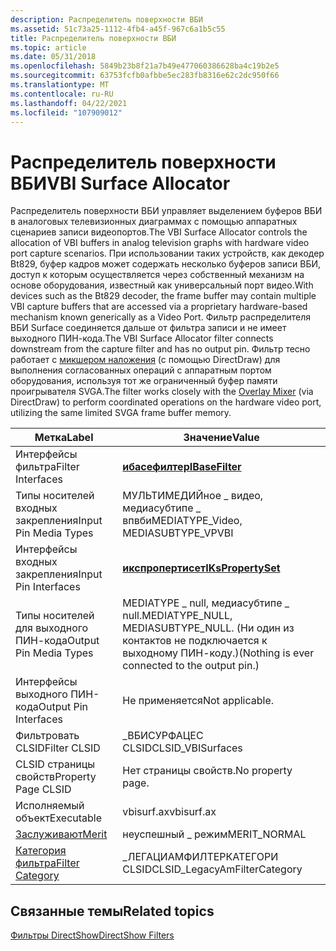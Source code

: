 ```yaml
---
description: Распределитель поверхности ВБИ
ms.assetid: 51c73a25-1112-4fb4-a45f-967c6a1b5c55
title: Распределитель поверхности ВБИ
ms.topic: article
ms.date: 05/31/2018
ms.openlocfilehash: 5849b23b8f21a7b49e477060386628ba4c19b2e5
ms.sourcegitcommit: 63753fcfb0afbbe5ec283fb8316e62c2dc950f66
ms.translationtype: MT
ms.contentlocale: ru-RU
ms.lasthandoff: 04/22/2021
ms.locfileid: "107909012"
---
```

# <a name="vbi-surface-allocator"></a><span data-ttu-id="ed250-103">Распределитель поверхности ВБИ</span><span class="sxs-lookup"><span data-stu-id="ed250-103">VBI Surface Allocator</span></span>

<span data-ttu-id="ed250-104">Распределитель поверхности ВБИ управляет выделением буферов ВБИ в аналоговых телевизионных диаграммах с помощью аппаратных сценариев записи видеопортов.</span><span class="sxs-lookup"><span data-stu-id="ed250-104">The VBI Surface Allocator controls the allocation of VBI buffers in analog television graphs with hardware video port capture scenarios.</span></span> <span data-ttu-id="ed250-105">При использовании таких устройств, как декодер Bt829, буфер кадров может содержать несколько буферов записи ВБИ, доступ к которым осуществляется через собственный механизм на основе оборудования, известный как универсальный порт видео.</span><span class="sxs-lookup"><span data-stu-id="ed250-105">With devices such as the Bt829 decoder, the frame buffer may contain multiple VBI capture buffers that are accessed via a proprietary hardware-based mechanism known generically as a Video Port.</span></span> <span data-ttu-id="ed250-106">Фильтр распределителя ВБИ Surface соединяется дальше от фильтра записи и не имеет выходного ПИН-кода.</span><span class="sxs-lookup"><span data-stu-id="ed250-106">The VBI Surface Allocator filter connects downstream from the capture filter and has no output pin.</span></span> <span data-ttu-id="ed250-107">Фильтр тесно работает с [микшером наложения](overlay-mixer-filter.md) (с помощью DirectDraw) для выполнения согласованных операций с аппаратным портом оборудования, используя тот же ограниченный буфер памяти проигрывателя SVGA.</span><span class="sxs-lookup"><span data-stu-id="ed250-107">The filter works closely with the [Overlay Mixer](overlay-mixer-filter.md) (via DirectDraw) to perform coordinated operations on the hardware video port, utilizing the same limited SVGA frame buffer memory.</span></span>



| <span data-ttu-id="ed250-108">Метка</span><span class="sxs-lookup"><span data-stu-id="ed250-108">Label</span></span> | <span data-ttu-id="ed250-109">Значение</span><span class="sxs-lookup"><span data-stu-id="ed250-109">Value</span></span> |
|------------------------------------------|-------------------------------------------------------------------------------------|
| <span data-ttu-id="ed250-110">Интерфейсы фильтра</span><span class="sxs-lookup"><span data-stu-id="ed250-110">Filter Interfaces</span></span>                        | [<span data-ttu-id="ed250-111">**ибасефилтер**</span><span class="sxs-lookup"><span data-stu-id="ed250-111">**IBaseFilter**</span></span>](/windows/desktop/api/Strmif/nn-strmif-ibasefilter)                                                  |
| <span data-ttu-id="ed250-112">Типы носителей входных закрепления</span><span class="sxs-lookup"><span data-stu-id="ed250-112">Input Pin Media Types</span></span>                    | <span data-ttu-id="ed250-113">МУЛЬТИМЕДИЙное \_ видео, медиасубтипе \_ впвби</span><span class="sxs-lookup"><span data-stu-id="ed250-113">MEDIATYPE\_Video, MEDIASUBTYPE\_VPVBI</span></span>                                               |
| <span data-ttu-id="ed250-114">Интерфейсы входных закрепления</span><span class="sxs-lookup"><span data-stu-id="ed250-114">Input Pin Interfaces</span></span>                     | [<span data-ttu-id="ed250-115">**икспропертисет**</span><span class="sxs-lookup"><span data-stu-id="ed250-115">**IKsPropertySet**</span></span>](ikspropertyset.md)                                            |
| <span data-ttu-id="ed250-116">Типы носителей для выходного ПИН-кода</span><span class="sxs-lookup"><span data-stu-id="ed250-116">Output Pin Media Types</span></span>                   | <span data-ttu-id="ed250-117">MEDIATYPE \_ null, медиасубтипе \_ null.</span><span class="sxs-lookup"><span data-stu-id="ed250-117">MEDIATYPE\_NULL, MEDIASUBTYPE\_NULL.</span></span> <span data-ttu-id="ed250-118">(Ни один из контактов не подключается к выходному ПИН-коду.)</span><span class="sxs-lookup"><span data-stu-id="ed250-118">(Nothing is ever connected to the output pin.)</span></span> |
| <span data-ttu-id="ed250-119">Интерфейсы выходного ПИН-кода</span><span class="sxs-lookup"><span data-stu-id="ed250-119">Output Pin Interfaces</span></span>                    | <span data-ttu-id="ed250-120">Не применяется</span><span class="sxs-lookup"><span data-stu-id="ed250-120">Not applicable.</span></span>                                                                     |
| <span data-ttu-id="ed250-121">Фильтровать CLSID</span><span class="sxs-lookup"><span data-stu-id="ed250-121">Filter CLSID</span></span>                             | <span data-ttu-id="ed250-122">\_ВБИСУРФАЦЕС CLSID</span><span class="sxs-lookup"><span data-stu-id="ed250-122">CLSID\_VBISurfaces</span></span>                                                                  |
| <span data-ttu-id="ed250-123">CLSID страницы свойств</span><span class="sxs-lookup"><span data-stu-id="ed250-123">Property Page CLSID</span></span>                      | <span data-ttu-id="ed250-124">Нет страницы свойств.</span><span class="sxs-lookup"><span data-stu-id="ed250-124">No property page.</span></span>                                                                   |
| <span data-ttu-id="ed250-125">Исполняемый объект</span><span class="sxs-lookup"><span data-stu-id="ed250-125">Executable</span></span>                               | <span data-ttu-id="ed250-126">vbisurf.ax</span><span class="sxs-lookup"><span data-stu-id="ed250-126">vbisurf.ax</span></span>                                                                          |
| [<span data-ttu-id="ed250-127">Заслуживают</span><span class="sxs-lookup"><span data-stu-id="ed250-127">Merit</span></span>](merit.md)                       | <span data-ttu-id="ed250-128">неуспешный \_ режим</span><span class="sxs-lookup"><span data-stu-id="ed250-128">MERIT\_NORMAL</span></span>                                                                       |
| [<span data-ttu-id="ed250-129">Категория фильтра</span><span class="sxs-lookup"><span data-stu-id="ed250-129">Filter Category</span></span>](filter-categories.md) | <span data-ttu-id="ed250-130">\_ЛЕГАЦИАМФИЛТЕРКАТЕГОРИ CLSID</span><span class="sxs-lookup"><span data-stu-id="ed250-130">CLSID\_LegacyAmFilterCategory</span></span>                                                       |



 

## <a name="related-topics"></a><span data-ttu-id="ed250-131">Связанные темы</span><span class="sxs-lookup"><span data-stu-id="ed250-131">Related topics</span></span>

<dl> <dt>

[<span data-ttu-id="ed250-132">Фильтры DirectShow</span><span class="sxs-lookup"><span data-stu-id="ed250-132">DirectShow Filters</span></span>](directshow-filters.md)
</dt> </dl>

 

 



